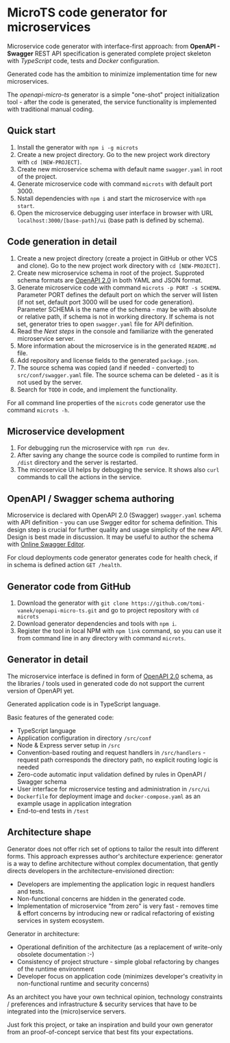 # MicroTS code generator for microservices

Microservice code generator with interface-first approach: from **OpenAPI - Swagger** REST API specification is generated complete project skeleton with _TypeScript_ code, tests and _Docker_ configuration.

Generated code has the ambition to minimize implementation time for new microservices.

The _openapi-micro-ts_ generator is a simple "one-shot" project initialization tool - after the code is generated, the service functionality is implemented with traditional manual coding.

## Quick start

1. Install the generator with `npm i -g microts`
1. Create a new project directory. Go to the new project work directory with `cd [NEW-PROJECT]`.
1. Create new microservice schema with default name `swagger.yaml` in root of the project.
1. Generate microservice code with command `microts` with default port 3000.
1. Nstall dependencies with `npm i` and start the microservice with `npm start`.
1. Open the microservice debugging user interface in browser with URL `localhost:3000/[base-path]/ui` (base path is defined by schema).

## Code generation in detail

1. Create a new project directory (create a project in GitHub or other VCS and clone). Go to the new project work directory with `cd [NEW-PROJECT]`.
1. Create new microservice schema in root of the project. Supproted schema formats are [OpenAPI 2.0](https://github.com/OAI/OpenAPI-Specification/blob/master/versions/2.0.md) in both YAML and JSON format.
1. Generate microservice code with command `microts -p PORT -s SCHEMA`. Parameter PORT defines the default port on which the server will listen (if not set, default port 3000 will be used for code generation). Parameter SCHEMA is the name of the schema - may be with absolute or relative path, if schema is not in working directory. If schema is not set, generator tries to open `swagger.yaml` file for API definition.
1. Read the _Next steps_ in the console and familiarize with the generated microservice server.
1. More information about the microservice is in the generated `README.md` file.
1. Add repository and license fields to the generated `package.json`.
1. The source schema was copied (and if needed - converted) to `src/conf/swagger.yaml` file. The source schema can be deleted - as it is not used by the server.
1. Search for `TODO` in code, and implement the functionality.

For all command line properties of the `microts` code generator use the command `microts -h`.

## Microservice development

1. For debugging run the microservice with `npm run dev`.
1. After saving any change the source code is compiled to runtime form in `/dist` directory and the server is restarted.
1. The microservice UI helps by debugging the service. It shows also `curl` commands to call the actions in the service.

## OpenAPI / Swagger schema authoring

Microservice is declared with OpenAPI 2.0 (Swagger) `swagger.yaml` schema with API definition - you can use Swgger editor for schema definition. This design step is crucial for further quality and usage simplicity of the new API. Design is best made in discussion. It may be useful to author the schema with [Online Swagger Editor](https://editor.swagger.io/).

For cloud deployments code generator generates code for health check, if in schema is defined action `GET /health`.

## Generator code from GitHub

1. Download the generator with `git clone https://github.com/tomi-vanek/openapi-micro-ts.git` and go to project repository with `cd microts`
1. Download generator dependencies and tools with `npm i`.
1. Register the tool in local NPM with `npm link` command, so you can use it from command line in any directory with command `microts`.

## Generator in detail

The microservice interface is defined in form of [OpenAPI 2.0](https://github.com/OAI/OpenAPI-Specification/blob/master/versions/2.0.md) schema, as the libraries / tools used in generated code do not support the current version of OpenAPI yet.

Generated application code is in TypeScript language.

Basic features of the generated code:

* TypeScript language
* Application configuration in directory `/src/conf`
* Node & Express server setup in `/src`
* Convention-based routing and request handlers in `/src/handlers` - request path corresponds the directory path, no explicit routing logic is needed
* Zero-code automatic input validation defined by rules in OpenAPI / Swagger schema
* User interface for microservice testing and administration in `/src/ui`
* `Dockerfile` for deployment image and `docker-compose.yaml` as an example usage in application integration
* End-to-end tests  in `/test`

## Architecture shape

Generator does not offer rich set of options to tailor the result into different forms. This approach expresses author's architecture experience: generator is a way to define architecture without complex documentation, that gently directs developers in the architecture-envisioned direction:

* Developers are implementing the application logic in request handlers and tests.
* Non-functional concerns are hidden in the generated code.
* Implementation of microservice "from zero" is very fast - removes time & effort concerns by introducing new or radical refactoring of existing services in system ecosystem.

Generator in architecture:

* Operational definition of the architecture (as a replacement of write-only obsolete documentation :-)
* Consistency of project structure - simple global refactoring by changes of the runtime environment
* Developer focus on application code (minimizes developer's creativity in non-functional runtime and security concerns)

As an architect you have your own technical opinion, technology constraints / preferences and infrastructure & security services that have to be integrated into the (micro)service servers.

Just fork this project, or take an inspiration and build your own generator from an proof-of-concept service that best fits your expectations.
